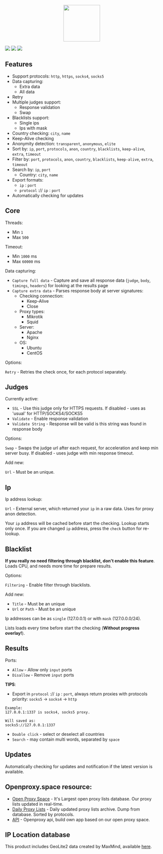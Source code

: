 <p align="center">
    <img width="120px" src="https://i.ibb.co/pyQn5sJ/rocket-ship.png">
</p>

![](https://openproxy.space/_nuxt/img/0631711.png)
![](https://openproxy.space/_nuxt/img/216e07b.png)
![](https://openproxy.space/_nuxt/img/63ff67a.png)

## Features
- Support protocols: `http`, `https`, `socks4`, `socks5`
- Data capturing:
  - Extra data
  - All data
- Retry
- Multiple judges support:
  - Response validation
  - Swap
- Blacklists support:
  - Single ips
  - Ips with mask
- Country checking: `city`, `name`
- Keep-Alive checking
- Anonymity detection: `transparent`, `anonymous`, `elite`
- Sort by: `ip`, `port`, `protocols`, `anon`, `country`, `blacklists`, `keep-alive`, `extra`, `timeout`
- Filter by: `port`, `protocols`, `anon`, `country`, `blacklists`, `keep-alive`, `extra`, `timeout`
- Search by: `ip`, `port`
  - Country: `city`, `name`
- Export formats:
  - `ip` : `port`
  - `protocol` :// `ip` : `port`
- Automatically checking for updates

## Core
Threads:
- Min `1`
- Max `500`

Timeout:
- Min `1000` ms
- Max `60000` ms

Data capturing:
- `Capture full data` - Capture and save all response data (`judge`, `body`, `timings`, `headers`) for looking at the results page
- `Capture extra data` - Parses response body at server signatures:
  - Checking connection:
    - Keep-Alive
    - Close
  - Proxy types:
    - Mikrotik
    - Squid
  - Server:
    - Apache
    - Nginx
  - OS:
    - Ubuntu
    - CentOS

Options:

`Retry` - Retries the check once, for each protocol separately.

## Judges
Currently active:
- `SSL` - Use this judge only for HTTPS requests. If disabled - uses as 'usual' for HTTP/SOCKS4/SOCKS5
- `Validate` - Enable response validation
- `Validate String` - Response will be valid is this string was found in response body

Options:

`Swap` - Swaps the judge url after each request, for acceleration and keep min server busy. If disabled - uses judge with min response timeout.

Add new:

`Url` - Must be an unique.

## Ip
Ip address lookup:

`Url` - External server, which returned your `ip` in a raw data. Uses for proxy anon detection.

Your `ip` address will be cached before start the checking. Lookup starts only once. If you are changed `ip` address, press the `check` button for re-lookup.

## Blacklist
**If you really no need filtering through blacklist, don't enable this feature**. Loads CPU, and needs more time for prepare results.

Options:

`Filtering` - Enable filter through blacklists.

Add new:
- `Title` - Must be an unique
- `Url` or `Path` - Must be an unique

Ip addresses can be as `single` (127.0.0.1) or with `mask` (127.0.0.0/24).

Lists loads every time before start the checking (**Without progress overlay!**).

## Results
Ports:
- `Allow` - Allow only `input` ports
- `Disallow` - Remove `input` ports

**TIPS**:
- Export in `protocol` :// `ip` : `port`, always return proxies with protocols priority:
`socks5` -> `socks4` -> `http`
```
Example:
127.0.0.1:1337 is socks4, socks5 proxy.

Will saved as:
socks5://127.0.0.1:1337
```
- `Double click` - select or deselect all countries
- `Search` - may contain multi words, separated by `space`

## Updates
Automatically checking for updates and notification if the latest version is available.

## Openproxy.space resource:
* [Open Proxy Space](https://openproxy.space) - It's Largest open proxy lists database. Our proxy lists updated in real-time.
* [Daily Proxy Lists](https://openproxy.space/lists/) - Daily updated proxy lists archive. Dump from database. Sorted by protocols.
* [API](https://openproxy.space/api) - Openproxy api, build own app based on our open proxy space.

## IP Location database
This product includes GeoLite2 data created by MaxMind, available [here](https://dev.maxmind.com/geoip/geoip2/geolite2/).
